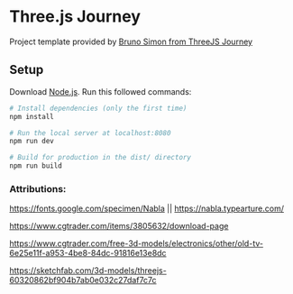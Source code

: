 # Three.js Journey

Project template provided by [Bruno Simon from ThreeJS Journey](https://threejs-journey.com/)

## Setup
Download [Node.js](https://nodejs.org/en/download/).
Run this followed commands:

``` bash
# Install dependencies (only the first time)
npm install

# Run the local server at localhost:8080
npm run dev

# Build for production in the dist/ directory
npm run build
```

### Attributions:

https://fonts.google.com/specimen/Nabla || https://nabla.typearture.com/

https://www.cgtrader.com/items/3805632/download-page

https://www.cgtrader.com/free-3d-models/electronics/other/old-tv-6e25e11f-a953-4be8-84dc-91816e13e8dc

https://sketchfab.com/3d-models/threejs-60320862bf904b7ab0e032c27daf7c7c



